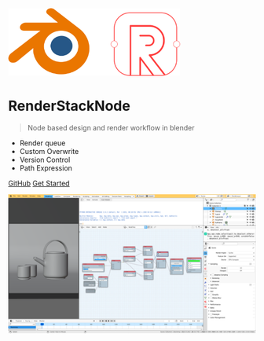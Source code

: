 <!-- _coverpage.md -->

## <img src="media/logo/logo.png" alt="cover" width="350px" />

# **RenderStackNode**

> Node based design and render workflow in blender

+ Render queue
+ Custom Overwrite
+ Version Control
+ Path Expression

[GitHub](https://github.com/atticus-lv/RenderStackNode)
[Get Started](/Intro.md)

![title2](media/img/title2.png)



